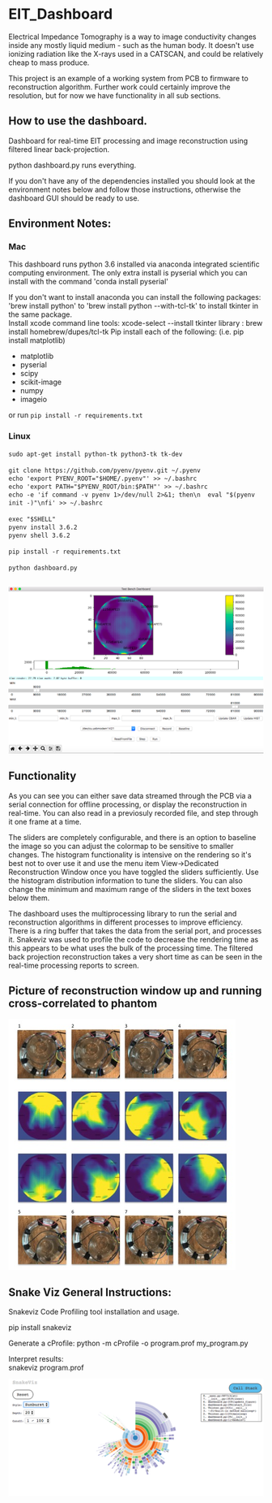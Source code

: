 # EIT_Dashboard

Electrical Impedance Tomography is a way to image conductivity changes inside any mostly liquid medium - such as the human body. It doesn't use ionizing radiation like the X-rays used in a CATSCAN, and could be relatively cheap to mass produce. 

This project is an example of a working system from PCB to firmware to reconstruction algorithm. Further work could certainly improve the resolution, but for now we have functionality in all sub sections. 

##  How to use the dashboard. 

Dashboard for real-time EIT processing and image reconstruction using filtered linear back-projection.

python dashboard.py runs everything. 

If you don't have any of the dependencies installed you should look at the environment notes below and follow those instructions, otherwise the dashboard GUI should be ready to use. 

## Environment Notes: 
### Mac
This dashboard runs python 3.6 installed via anaconda integrated scientific computing environment. The only extra install is pyserial which you can install with the command 'conda install pyserial'

If you don't want to install anaconda you can install the following packages:
 'brew install python' to
 'brew install python --with-tcl-tk' to install tkinter in the same package.  
Install xcode command line tools: xcode-select --install
tkinter library : brew install homebrew/dupes/tcl-tk
Pip install each of the following: (i.e. pip install matplotlib)
* matplotlib
* pyserial
* scipy
* scikit-image
* numpy
* imageio

or run `pip install -r requirements.txt`

### Linux
```
sudo apt-get install python-tk python3-tk tk-dev

git clone https://github.com/pyenv/pyenv.git ~/.pyenv
echo 'export PYENV_ROOT="$HOME/.pyenv"' >> ~/.bashrc
echo 'export PATH="$PYENV_ROOT/bin:$PATH"' >> ~/.bashrc
echo -e 'if command -v pyenv 1>/dev/null 2>&1; then\n  eval "$(pyenv init -)"\nfi' >> ~/.bashrc

exec "$SHELL"
pyenv install 3.6.2
pyenv shell 3.6.2

pip install -r requirements.txt

python dashboard.py


```

![alt text](images/dashboard.png "EIT Dashboard")

## Functionality

As you can see you can either save data streamed through the PCB via a serial connection for offline processing, or display the reconstruction in real-time. You can also read in a previosuly recorded file, and step through it one frame at a time. 

The sliders are completely configurable, and there is an option to baseline the image so you can adjust the colormap to be sensitive to smaller changes. The histogram functionality is intensive on the rendering so it's best not to over use it and use the menu item View->Dedicated Reconstruction Window once you have toggled the sliders sufficiently. Use the histogram distribution information to tune the sliders. You can also change the minimum and maximum range of the sliders in the text boxes below them. 

The dashboard uses the multiprocessing library to run the serial and reconstruction algorithms in different processes to improve efficiency. There is a ring buffer that takes the data from the serial port, and processes it. Snakeviz was used to profile the code to decrease the rendering time as this appears to be what uses the bulk of the processing time. The filtered back projection reconstruction takes a very short time as can be seen in the real-time processing reports to screen. 

##  Picture of reconstruction window up and running cross-correlated to phantom

![alt text](images/eit_anti-clockwise_motion.png "EIT and how it should appear")

## Snake Viz General Instructions: 

Snakeviz Code Profiling tool installation and usage. 

pip install snakeviz 

Generate a cProfile: 
python -m cProfile -o program.prof my_program.py

Interpret results:  
snakeviz program.prof

![alt text](images/snakeviz.png "Snake Viz Code Profiler")


